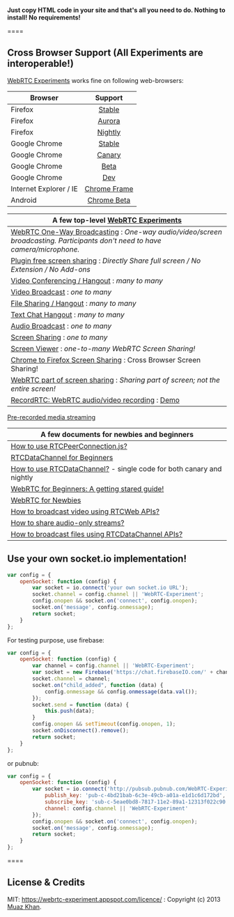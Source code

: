 **Just copy HTML code in your site and that's all you need to do. Nothing to install! No requirements!**

====
## Cross Browser Support (All Experiments are interoperable!)
[WebRTC Experiments](https://webrtc-experiment.appspot.com) works fine on following web-browsers:

| Browser        | Support           |
| ------------- |:-------------:|
| Firefox | [Stable](http://www.mozilla.org/en-US/firefox/new/) |
| Firefox | [Aurora](http://www.mozilla.org/en-US/firefox/aurora/) |
| Firefox | [Nightly](http://nightly.mozilla.org/) |
| Google Chrome | [Stable](https://www.google.com/intl/en_uk/chrome/browser/) |
| Google Chrome | [Canary](https://www.google.com/intl/en/chrome/browser/canary.html) |
| Google Chrome | [Beta](https://www.google.com/intl/en/chrome/browser/beta.html) |
| Google Chrome | [Dev](https://www.google.com/intl/en/chrome/browser/index.html?extra=devchannel#eula) |
| Internet Explorer / IE | [Chrome Frame](http://www.google.com/chromeframe) |
| Android | [Chrome Beta](https://play.google.com/store/apps/details?id=com.chrome.beta) |


| A few top-level [WebRTC Experiments](https://webrtc-experiment.appspot.com)        |
| ------------- |
| [WebRTC One-Way Broadcasting](https://googledrive.com/host/0B6GWd_dUUTT8RzVSRVU2MlIxcm8/webrtc-broadcasting/) : *One-way audio/video/screen broadcasting. Participants don't need to have camera/microphone.* |
| [Plugin free screen sharing](https://googledrive.com/host/0B6GWd_dUUTT8WHpWSzZ5S0RqeUk/Pluginfree-Screen-Sharing.html) : *Directly Share full screen / No Extension / No Add-ons* |
| [Video Conferencing / Hangout](https://webrtc-experiment.appspot.com/video-conferencing/) : *many to many* |
| [Video Broadcast](https://webrtc-experiment.appspot.com/broadcast/) : *one to many* |
| [File Sharing / Hangout](https://webrtc-experiment.appspot.com/file-hangout/) : *many to many* |
| [Text Chat Hangout](https://webrtc-experiment.appspot.com/chat-hangout/) : *many to many* |
| [Audio Broadcast](https://webrtc-experiment.appspot.com/audio-broadcast/) : *one to many* |
| [Screen Sharing](https://webrtc-experiment.appspot.com/screen-broadcast/) : *one to many* |
| [Screen Viewer](https://webrtc-experiment.appspot.com/screen-viewer/) : *one-to-many WebRTC Screen Sharing!* |
| [Chrome to Firefox Screen Sharing](https://googledrive.com/host/0B6GWd_dUUTT8YUJaMkZ2d0NzQmc/WebRTC-Screen-Viewer.html) :  Cross Browser Screen Sharing! |
| [WebRTC part of screen sharing](https://googledrive.com/host/0B6GWd_dUUTT8RzVSRVU2MlIxcm8/realtime-chat/) : *Sharing part of screen; not the entire screen!* |
| [RecordRTC: WebRTC audio/video recording](http://bit.ly/RecordRTC) : [Demo](http://bit.ly/RecordRTC-Demo) |

[Pre-recorded media streaming](https://googledrive.com/host/0B6GWd_dUUTT8RzVSRVU2MlIxcm8/Pre-recorded-Media-Streaming/)

| A few documents for newbies and beginners        |
| ------------- |
| [How to use RTCPeerConnection.js?](https://webrtc-experiment.appspot.com/docs/how-to-use-rtcpeerconnection-js-v1.1.html) |
| [RTCDataChannel for Beginners](https://webrtc-experiment.appspot.com/docs/rtc-datachannel-for-beginners.html) |
| [How to use RTCDataChannel?](https://webrtc-experiment.appspot.com/docs/how-to-use-rtcdatachannel.html) - single code for both canary and nightly |
| [WebRTC for Beginners: A getting stared guide!](https://webrtc-experiment.appspot.com/docs/webrtc-for-beginners.html) |
| [WebRTC for Newbies ](https://webrtc-experiment.appspot.com/docs/webrtc-for-newbies.html) |
| [How to broadcast video using RTCWeb APIs?](https://webrtc-experiment.appspot.com/docs/how-to-broadcast-video-using-RTCWeb-APIs.html) |
| [How to share audio-only streams?](https://webrtc-experiment.appspot.com/docs/how-to-share-audio-only-streams.html) |
| [How to broadcast files using RTCDataChannel APIs?](https://webrtc-experiment.appspot.com/docs/how-file-broadcast-works.html) |


## Use your own socket.io implementation!

```javascript
var config = {
    openSocket: function (config) {
        var socket = io.connect('your own socket.io URL');
        socket.channel = config.channel || 'WebRTC-Experiment';
        config.onopen && socket.on('connect', config.onopen);
        socket.on('message', config.onmessage);
        return socket;
    }
};
```

For testing purpose, use firebase:

```javascript
var config = {
    openSocket: function (config) {
        var channel = config.channel || 'WebRTC-Experiment';
        var socket = new Firebase('https://chat.firebaseIO.com/' + channel);
        socket.channel = channel;
        socket.on("child_added", function (data) {
            config.onmessage && config.onmessage(data.val());
        });
        socket.send = function (data) {
            this.push(data);
        }
        config.onopen && setTimeout(config.onopen, 1);
        socket.onDisconnect().remove();
        return socket;
    }
};

```

or pubnub:

```javascript
var config = {
    openSocket: function (config) {
        var socket = io.connect('http://pubsub.pubnub.com/WebRTC-Experiment', {
            publish_key: 'pub-c-4bd21bab-6c3e-49cb-a01a-e1d1c6d172bd',
            subscribe_key: 'sub-c-5eae0bd8-7817-11e2-89a1-12313f022c90',
            channel: config.channel || 'WebRTC-Experiment'
        });
        config.onopen && socket.on('connect', config.onopen);
        socket.on('message', config.onmessage);
        return socket;
    }
};
```

====
## License & Credits

MIT: https://webrtc-experiment.appspot.com/licence/ : Copyright (c) 2013 [Muaz Khan](https://plus.google.com/100325991024054712503).
